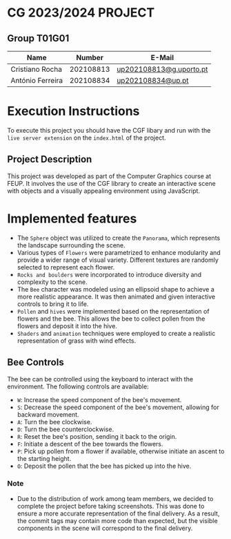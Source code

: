
# CG 2023/2024 PROJECT

## Group T01G01
| Name             | Number    | E-Mail             |
| ---------------- | --------- | ------------------ |
| Cristiano Rocha  | 202108813 | up202108813@g.uporto.pt |
| António Ferreira | 202108834 | up202108834@up.pt       |



# Execution Instructions

To execute this project you should have the CGF libary and run with the `live server extension` on the `index.html` of the project.


## Project Description

This project was developed as part of the Computer Graphics course at FEUP. It involves the use of the CGF library to create an interactive scene with objects and a visually appealing environment using JavaScript.


# Implemented features

- The `Sphere` object was utilized to create the `Panorama`, which represents the landscape surrounding the scene.
- Various types of `Flowers` were parametrized to enhance modularity and provide a wider range of visual variety. Different textures are randomly selected to represent each flower.
- `Rocks and boulders` were incorporated to introduce diversity and complexity to the scene.
- The `Bee` character was modeled using an ellipsoid shape to achieve a more realistic appearance. It was then animated and given interactive controls to bring it to life.
- `Pollen` and `hives` were implemented based on the representation of flowers and the bee. This allows the bee to collect pollen from the flowers and deposit it into the hive.
- `Shaders` and `animation` techniques were employed to create a realistic representation of grass with wind effects.


## Bee Controls

The bee can be controlled using the keyboard to interact with the environment. The following controls are available:

- `W`: Increase the speed component of the bee's movement.
- `S`: Decrease the speed component of the bee's movement, allowing for backward movement.
- `A`: Turn the bee clockwise.
- `D`: Turn the bee counterclockwise.
- `R`: Reset the bee's position, sending it back to the origin.
- `F`: Initiate a descent of the bee towards the flowers.
- `P`: Pick up pollen from a flower if available, otherwise initiate an ascent to the starting height.
- `O`: Deposit the pollen that the bee has picked up into the hive.

### Note
- Due to the distribution of work among team members, we decided to complete the project before taking screenshots. This was done to ensure a more accurate representation of the final delivery. As a result, the commit tags may contain more code than expected, but the visible components in the scene will correspond to the final delivery.
